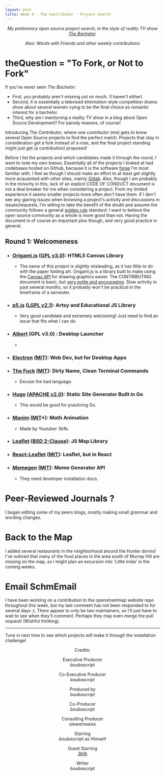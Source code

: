 ```yaml
---
layout: post
title: Week 4 - The Contributor - Project Search
---
```


<p align="center"> <em> My preliminary open source project search, in the style of reality TV show <a href="https://en.wikipedia.org/wiki/The_Bachelor_(American_TV_series)"> The Bachelor</a>. </em> </p>
<p align="center"> <em> Also: Words with Friends and other weekly contributions </em> </p>

# theQuestion = "To Fork, or Not to Fork"

If you've never seen *The Bachelor*: 
* First, you probably aren't missing out on much. (I haven't either)
* Second, it is essentially a televised elimination-style competition drama show about several women vying to be the final choice as romantic interest for a bachelor. 
* Third, why am I mentioning a reality TV show in a blog about Open Source Development? For parody reasons, of course!

Introducing *The Contributor*, where one contributor (me) gets to know several Open Source projects to find the perfect match. Projects that stay in consideration get a fork instead of a rose, and the final project standing might just get (a contribution) proposed!

Before I list the projects and which candidates made it through the round, I want to note my own biases. Essentially all of the projects I looked at had codebases hosted on Github, because it is the software [forge](https://en.wikipedia.org/wiki/Forge_(software)) I'm most familiar with. I feel as though I should make an effort to at least get slightly more acquainted with other sites, mainly [Gitlab](https://about.gitlab.com/). Also, though I am probably in the minority in this, lack of an explicit CODE OF CONDUCT document is not a deal breaker for me when considering a project. From my limited experience it seems smaller projects more often don't have them. If I don't see any glaring issues when browsing a project's activity and discussions in issues/requests, I'm willing to take the benefit of the doubt and assume the community follows a general [golden rule](https://en.wikipedia.org/wiki/Golden_Rule) standard. I want to believe the open source community as a whole is more good than not.  Having the document is of course an important plus though, and very good practice in general. 


## Round 1: Welcomeness

* ### [Origami.js](https://raphamorim.io/origamijs/) ([GPL v3.0](https://github.com/raphamorim/origami.js/blob/master/COPYING)): HTML5 Canvas Library
  *  The name of this project is slightly misleading, as it has little to do with the paper folding art. Origami.js is a library built to make using the [Canvas API](https://developer.mozilla.org/en-US/docs/Web/API/Canvas_API) for drawing graphics easier. The CONTRIBUTING document is basic, but [very polite and encouraging](https://github.com/raphamorim/origami.js/blob/master/CONTRIBUTING.md#thank-you). Slow activity in past several months, so it probably won't be practical in the timeframe of a semester.
* ### [p5.js](https://p5js.org/) ([LGPL v2.1](https://github.com/processing/p5.js/blob/master/license.txt)): Artsy and Educational JS Library
  * Very good candidate and extremely welcoming! Just need to find an issue that fits what I can do.
* ### [Albert](https://albertlauncher.github.io/) (GPL v3.0) : Desktop Launcher
  * 
* ### [Electron](https://www.electronjs.org/) ([MIT](https://github.com/electron/electron/blob/master/LICENSE)): Web Dev, but for Desktop Apps
* ### [The Fuck](https://github.com/nvbn/thefuck) ([MIT](https://github.com/nvbn/thefuck/blob/master/LICENSE.md)): Dirty Name, Clean Terminal Commands
  * Excuse the bad language.
* ### [Hugo](https://gohugo.io/) ([APACHE v2.0](https://github.com/gohugoio/hugo/blob/master/LICENSE)): Static Site Generator Built in Go
  * This would be good for practicing Go.
* ### [Manim](https://github.com/3b1b/manim) ([MIT](https://github.com/3b1b/manim/blob/master/LICENSE)\*): Math Animation
  * Made by Youtuber 3b1b.
* ### [Leaflet](https://leafletjs.com/) ([BSD 2-Clause](https://github.com/Leaflet/Leaflet/blob/master/LICENSE)): JS Map Library
* ### [React-Leaflet](https://react-leaflet.js.org/) ([MIT](https://github.com/PaulLeCam/react-leaflet/blob/master/LICENSE)): Leaflet, but in React
* ### [Memegen](https://memegen.link/)  ([MIT](https://github.com/jacebrowning/memegen/blob/master/LICENSE.md)): Meme Generator API
  * They need developer installation docs.


# Peer-Reviewed Journals ?

I began editing some of my peers blogs, mostly making small grammar and wording changes.

# Back to the Map

I added several restaurants in the neighborhood around the Hunter dorms! I've noticed that many of the food places in the area south of Murray Hill are missing on the map, so I might plan an excursion into 'Little India' in the coming weeks.

# Email SchmEmail

I have been working on a contribution to the openstreetmap website repo throughout this week, but my last comment has not been responded to for several days :(. There appear to only be two maintainers, so I'll just have to wait to see when they'll comment. Perhaps they may even merge the pull request! (Wishful thinking).

-------

Tune in next time to see which projects will make it through the installation challenge!

<p align="center">Credits:</p>

<p align="center">Executive Producer <br> <em> boubascript </em></p>

<p align="center">Co-Executive Producer <br> <em> boubascript </em></p>

<p align="center"> Produced by <br> <em> boubascript </em></p>

<p align="center"> Co-Producer <br> <em> boubascript </em></p>

<p align="center">Consulting Producer <br> <em> stewartweiss </em></p>

<p align="center"> Starring <br> <em> boubascript </em> as Himself</p>

<p align="center"> Guest Starring <br> 
 <em> <a href="https://www.youtube.com/channel/UCYO_jab_esuFRV4b17AJtAw"> 3b1b </a> </em>
</p>

<p align="center">Writer <br> <em> boubascript </em></p>
